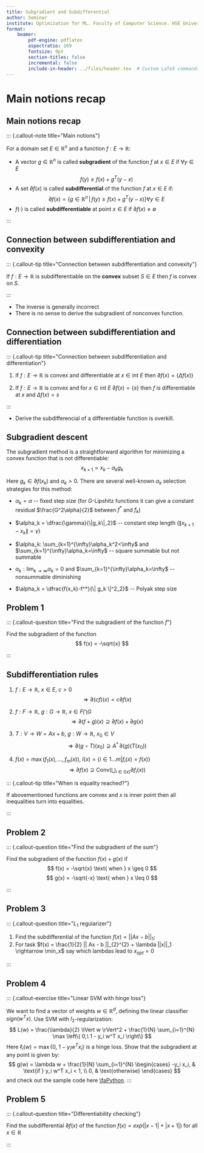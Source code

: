 ```yaml
---
title: Subgradient and Subdifferential
author: Seminar
institute: Optimization for ML. Faculty of Computer Science. HSE University
format:
    beamer:
        pdf-engine: pdflatex
        aspectratio: 169
        fontsize: 9pt
        section-titles: false
        incremental: false
        include-in-header: ../files/header.tex  # Custom LaTeX commands and preamble
---
```


# Main notions recap
## Main notions recap

::: {.callout-note title="Main notions"}

For a domain set $E \in \mathbb{R}^n$ and a function $f: E \rightarrow \mathbb{R}$:

* A vector $g \in \mathbb{R}^n$ is called **subgradient** of the function $f$ at $x \in E$ if $\forall y \in E$
$$  f(y) \geq f(x) + g^T(y-x)$$ 
* A set $\partial f(x)$ is called **subdifferential** of the function $f$ at $x\in E$ if:
$$ \partial f(x)  = \{g \in \mathbb{R}^n \,|\, f(y) \geq f(x) + g^T(y-x)\} \forall y \in E$$
* $f(\cdot)$ is called **subdifferentiable** at point $x \in E$ if $\partial f(x) \neq \emptyset$

::: 

## Connection between subdifferentiation and convexity

::: {.callout-tip title="Connection between subdifferentiation and convexity"}

If $f: E \rightarrow \mathbb{R}$ is subdifferentiable on the **convex** subset $S \in E$ then $f$ is convex on $S$.

::: 

* The inverse is generally incorrect
* There is no sense to derive the subgradient of nonconvex function.

## Connection between subdifferentiation and differentiation

::: {.callout-tip title="Connection between subdifferentiation and differentiation"}

1) If $f: E \rightarrow \mathbb{R}$ is convex and differentiable at $x \in \text{int } E$ then $\partial f(x) = \{ \Delta f(x) \}$

2) If $f: E \rightarrow \mathbb{R}$ is convex and for $x \in \text{int } E$ $\partial f(x) = \{ s \}$ then $f$ is differentiable at $x$ and $\Delta f(x) = s$

::: 

* Derive the subdifferencial of a differentiable function is overkill.

## Subgradient descent
The subgradient method is a straightforward algorithm for minimizing a convex function that is not differentiable:
$$
x_{k+1} = x_k - \alpha_k g_k
$$

Here $g_k\in\partial f(x_k)$ and $\alpha_k > 0$. There are several well-known $\alpha_k$ selection strategies for this method:

* $\alpha_k = \alpha$ -- fixed step size (for $G$-Lipshitz functions it can give a constant residual $\frac{G^2\alpha}{2}$ between $f^*$ and $f_k$)

* $\alpha_k = \dfrac{\gamma}{\|g_k\|_2}$ -- constant step length ($\| x_{k+1}  - x_k\| = \gamma$)

* $\alpha_k: \sum_{k=1}^{\infty}\alpha_k^2<\infty$ and $\sum_{k=1}^{\infty}\alpha_k=\infty$ -- square summable but not summable

* $\alpha_k: \lim_{k\rightarrow\infty}\alpha_k=0$ and $\sum_{k=1}^{\infty}\alpha_k=\infty$ -- nonsummable diminishing

* $\alpha_k = \dfrac{f(x_k)-f^*}{\| g_k \|^2_2}$ -- Polyak step size

## Problem 1
::: {.callout-question title="Find the subgradient of the function $f$"}

Find the subgradient of the function
$$ f(x) = -\sqrt{x} $$

::: 

## Subdifferentiation rules
1) $f: E \rightarrow \mathbb{R}$, $x \in E$, $c > 0$
 $$\Rightarrow \partial (cf)(x) = c\partial f(x)$$

1) $f: F \rightarrow \mathbb{R}$, $g: G \rightarrow \mathbb{R}$, $x \in F \bigcap G$
$$\Rightarrow \partial (f+g)(x) \supseteq \partial f(x) + \partial g(x)$$
1) $T: V \rightarrow W = Ax + b$, $g: W \rightarrow \mathbb{R}$, $x_0 \in V$ 
$$\Rightarrow \partial (g \circ T)(x_0) \supseteq A^*\,\partial (g)(T(x_0))$$
1) $f(x) = \max(f_1(x), \ldots, f_m(x))$, $I(x) = \{ i \in 1\ldots m| f_i(x) = f(x) \}$ 
$$\Rightarrow  \partial f(x) \supseteq \text{Conv}(\bigcup_{i \in I(x)} \partial f_i(x))$$

::: {.callout-tip title="When is equality reached?"}

If abovementioned functions are convex and $x$ is inner point then all inequalities turn into equalities.

::: 


## Problem 2
::: {.callout-question title="Find the subgradient of the sum"}

Find the subgradient of the function $f(x) + g(x)$ if
$$ f(x) = -\sqrt{x} \text{ when } x \geq 0 $$
$$ g(x) = -\sqrt{-x} \text{ when } x \leq 0 $$

::: 


## Problem 3
::: {.callout-question title="$L_1$ regularizer"}


1) Find the subdifferential of the function $f(x) = || Ax - b ||_1$;
1) For task $f(x) = \frac{1}{2} || Ax - b ||_{2}^{2} + \lambda ||x||_1  \rightarrow \min_x$ say which lambdas lead to $x_{opt} = 0$

::: 

## Problem 4
::: {.callout-exercise title="Linear SVM with hinge loss"}

We want to find a vector of weights $w\in\mathbb{R}^d$, defining the linear classifier $sign(w^Tx)$. Use SVM with $l_2$-regularization:
$$
L(w) = \frac{\lambda}{2} \lVert w \rVert^2 + \frac{1}{N} \sum_{i=1}^{N} \max \left\{ 0,\ 1 - y_i w^T x_i \right\}
$$
Here $\ell_i(w) = \max\left\{ 0,\ 1 - y_i w^T x_i \right\}$ is a hinge loss. Show that the subgradient at any point is given by:
$$
g(w) = \lambda w + \frac{1}{N} \sum_{i=1}^{N}
\begin{cases}
  -y_i x_i, & \text{if } y_i w^T x_i < 1, \\
  0, & \text{otherwise}
\end{cases}
$$
and check out the sample code here [\faPython](https://colab.research.google.com/github/MerkulovDaniil/hse25/blob/main/notebooks/s13_svm_hingeloss.ipynb#scrollTo=G2Zq7k0IDcLI).
:::

## Problem 5
::: {.callout-question title="Differentiability checking"}

Find the subdifferential $\partial f(x)$ of the function $f(x)=exp(|x-1| + |x+1|)$ for all $x\in\mathbb{R}$


::: 
